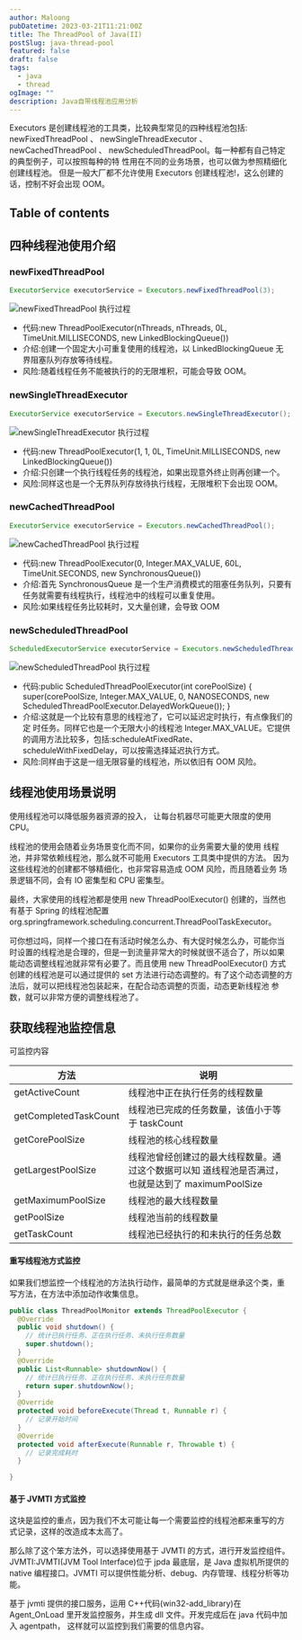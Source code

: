 ```yaml
---
author: Maloong
pubDatetime: 2023-03-21T11:21:00Z
title: The ThreadPool of Java(II)
postSlug: java-thread-pool
featured: false
draft: false
tags:
  - java
  - thread
ogImage: ""
description: Java自带线程池应用分析
---
```


Executors 是创建线程池的工具类，比较典型常见的四种线程池包括: newFixedThreadPool 、 newSingleThreadExecutor 、 newCachedThreadPool 、 newScheduledThreadPool。每一种都有自己特定的典型例子，可以按照每种的特 性用在不同的业务场景，也可以做为参照精细化创建线程池。
但是一般大厂都不允许使用 Executors 创建线程池!，这么创建的话，控制不好会出现 OOM。

## Table of contents

## 四种线程池使用介绍

### newFixedThreadPool

```java
ExecutorService executorService = Executors.newFixedThreadPool(3);
```

![newFixedThreadPool 执行过程](https://s2.loli.net/2023/03/22/Dw1q9uZJcTbkp7L.png)

- 代码:new ThreadPoolExecutor(nThreads, nThreads, 0L, TimeUnit.MILLISECONDS, new LinkedBlockingQueue<Runnable>())
- 介绍:创建一个固定大小可重复使用的线程池，以 LinkedBlockingQueue 无 界阻塞队列存放等待线程。
- 风险:随着线程任务不能被执行的的无限堆积，可能会导致 OOM。

### newSingleThreadExecutor

```java
ExecutorService executorService = Executors.newSingleThreadExecutor();
```

![newSingleThreadExecutor 执行过程](https://s2.loli.net/2023/03/22/EaZI1R3VfLjKXAt.png)

- 代码:new ThreadPoolExecutor(1, 1, 0L, TimeUnit.MILLISECONDS, new LinkedBlockingQueue<Runnable>())
- 介绍:只创建一个执行线程任务的线程池，如果出现意外终止则再创建一个。
- 风险:同样这也是一个无界队列存放待执行线程，无限堆积下会出现 OOM。

### newCachedThreadPool

```java
ExecutorService executorService = Executors.newCachedThreadPool();
```

![newCachedThreadPool 执行过程](https://s2.loli.net/2023/03/22/65gvcTm4IxXRN38.png)

- 代码:new ThreadPoolExecutor(0, Integer.MAX_VALUE, 60L, TimeUnit.SECONDS, new SynchronousQueue<Runnable>())
- 介绍:首先 SynchronousQueue 是一个生产消费模式的阻塞任务队列，只要有 任务就需要有线程执行，线程池中的线程可以重复使用。
- 风险:如果线程任务比较耗时，又大量创建，会导致 OOM

### newScheduledThreadPool

```java
ScheduledExecutorService executorService = Executors.newScheduledThreadPool(1);
```

![newScheduledThreadPool 执行过程](https://s2.loli.net/2023/03/22/9vqlTDUKOXp7ZCf.png)

- 代码:public ScheduledThreadPoolExecutor(int corePoolSize) { super(corePoolSize, Integer.MAX_VALUE, 0, NANOSECONDS, new ScheduledThreadPoolExecutor.DelayedWorkQueue()); }
- 介绍:这就是一个比较有意思的线程池了，它可以延迟定时执行，有点像我们的定 时任务。同样它也是一个无限大小的线程池 Integer.MAX_VALUE。它提供的调用方法比较多，包括:scheduleAtFixedRate、scheduleWithFixedDelay，可以按需选择延迟执行方式。
- 风险:同样由于这是一组无限容量的线程池，所以依旧有 OOM 风险。

## 线程池使用场景说明

使用线程池可以降低服务器资源的投入， 让每台机器尽可能更大限度的使用 CPU。

线程池的使用会随着业务场景变化而不同，如果你的业务需要大量的使用 线程池，并非常依赖线程池，那么就不可能用 Executors 工具类中提供的方法。 因为这些线程池的创建都不够精细化，也非常容易造成 OOM 风险，而且随着业务 场景逻辑不同，会有 IO 密集型和 CPU 密集型。

最终，大家使用的线程池都是使用 new ThreadPoolExecutor() 创建的，当然也 有基于 Spring 的线程池配置 org.springframework.scheduling.concurrent.ThreadPoolTaskExecutor。

可你想过吗，同样一个接口在有活动时候怎么办、有大促时候怎么办，可能你当 时设置的线程池是合理的，但是一到流量非常大的时候就很不适合了，所以如果 能动态调整线程池就非常有必要了。而且使用 new ThreadPoolExecutor() 方式 创建的线程池是可以通过提供的 set 方法进行动态调整的。有了这个动态调整的方法后，就可以把线程池包装起来，在配合动态调整的页面，动态更新线程池 参数，就可以非常方便的调整线程池了。

## 获取线程池监控信息

可监控内容

| 方法                  | 说明                                                                                              |
| --------------------- | ------------------------------------------------------------------------------------------------- |
| getActiveCount        | 线程池中正在执行任务的线程数量                                                                    |
| getCompletedTaskCount | 线程池已完成的任务数量，该值小于等于 taskCount                                                    |
| getCorePoolSize       | 线程池的核心线程数量                                                                              |
| getLargestPoolSize    | 线程池曾经创建过的最大线程数量。通过这个数据可以知 道线程池是否满过，也就是达到了 maximumPoolSize |
| getMaximumPoolSize    | 线程池的最大线程数量                                                                              |
| getPoolSize           | 线程池当前的线程数量                                                                              |
| getTaskCount          | 线程池已经执行的和未执行的任务总数                                                                |

#### 重写线程池方式监控

如果我们想监控一个线程池的方法执行动作，最简单的方式就是继承这个类，重 写方法，在方法中添加动作收集信息。

```java
public class ThreadPoolMonitor extends ThreadPoolExecutor {
  @Override
  public void shutdown() {
    // 统计已执行任务、正在执行任务、未执行任务数量
    super.shutdown();
  }
  @Override
  public List<Runnable> shutdownNow() {
    // 统计已执行任务、正在执行任务、未执行任务数量
    return super.shutdownNow();
  }
  @Override
  protected void beforeExecute(Thread t, Runnable r) {
    // 记录开始时间
  }
  @Override
  protected void afterExecute(Runnable r, Throwable t) {
    // 记录完成耗时
  }

}
```

#### 基于 JVMTI 方式监控

这块是监控的重点，因为我们不太可能让每一个需要监控的线程池都来重写的方 式记录，这样的改造成本太高了。

那么除了这个笨方法外，可以选择使用基于 JVMTI 的方式，进行开发监控组件。 JVMTI:JVMTI(JVM Tool Interface)位于 jpda 最底层，是 Java 虚拟机所提供的 native 编程接口。JVMTI 可以提供性能分析、debug、内存管理、线程分析等功 能。

基于 jvmti 提供的接口服务，运用 C++代码(win32-add_library)在 Agent_OnLoad 里开发监控服务，并生成 dll 文件。开发完成后在 java 代码中加入 agentpath， 这样就可以监控到我们需要的信息内容。
